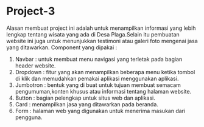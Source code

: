 # Project-3
Alasan membuat project ini adalah untuk menampilkan informasi yang lebih lengkap tentang wisata yang ada di Desa Plaga.Selain itu pembuatan website ini juga untuk menunjukkan testimoni atau galeri foto mengenai jasa yang ditawarkan.
Component yang dipakai :
1.	Navbar : untuk membuat menu navigasi yang terletak pada bagian header website.
2.	Dropdown : fitur yang akan menampilkan beberapa menu ketika tombol di klik dan memudahkan pemakai aplikasi menggunakan aplikasi.
3.	Jumbotron : bentuk yang di buat untuk tujuan membuat semacam pengumuman,konten khusus atau informasi tentang halaman website.
4.	Button : bagian pelengkap untuk situs web dan aplikasi.
5.	Card : menampilkan jasa yang ditawarkan pada beranda.
6.	Form : halaman web yang digunakan untuk menerima masukan dari pengguna.
